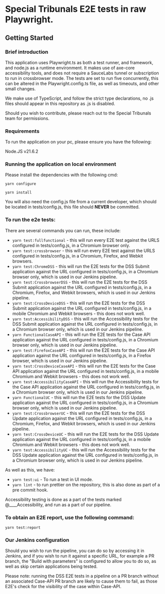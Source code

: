 # Special Tribunals E2E tests in raw Playwright.

## Getting Started

### Brief introduction

This application uses Playwright.ts as both a test runner, and framework, and node.js as a runtime environment. It makes use of axe-core accessibility tools, and does not require a SauceLabs tunnel or subscription to run in crossbrowser mode. The tests are set to run five concurrently, this can be altered in the Playwright.config.ts file, as well as timeouts, and other small changes.

We make use of TypeScript, and follow the strict type declarations, no .js files should appear in this repository as .js is disabled.

Should you wish to contribute, please reach out to the Special Tribunals team for permissions.

### Requirements

To run the application on your pc, please ensure you have the following:

Node.JS v21.6.2

### Running the application on local environment

Please install the dependencies with the following cmd:

`yarn configure`

`yarn install`

You will also need the config.js file from a current developer, which should be located in tests/config.js, this file should **NEVER** be committed.

### To run the e2e tests:

There are several commands you can run, these include:

- `yarn test:fullfunctional` - this will run every E2E test against the URLS configured in tests/config.js, in a Chromium browser only.
- `yarn test:crossbrowser` - this will run every E2E test against the URLS configured in tests/config.js, in a Chromium, Firefox, and Webkit browsers.
- `yarn test:ChromeDSS` - this will run the E2E tests for the DSS Submit application against the URL configured in tests/config.js, in a Chromium browser only, which is used in our Jenkins pipeline.
- `yarn test:CrossbrowserDSS` - this will run the E2E tests for the DSS Submit application against the URL configured in tests/config.js, in a Chromium, Firefox, and Webkit browsers, which is used in our Jenkins pipeline.
- `yarn test:CrossDeviceDSS` - this will run the E2E tests for the DSS Submit application against the URL configured in tests/config.js, in a mobile Chromium and Webkit browsers - this does not work well.
- `yarn test:AccessibilityDSS` - this will run the Accessibility tests for the DSS Submit application against the URL configured in tests/config.js, in a Chromium browser only, which is used in our Jenkins pipeline.
- `yarn FunctionalCaseAPI` - this will run the E2E tests for the Case API application against the URL configured in tests/config.js, in a Chromium browser only, which is used in our Jenkins pipeline.
- `yarn test:FirefoxCaseAPI` - this will run the E2E tests for the Case API application against the URL configured in tests/config.js, in a Firefox browser, which is used in our Jenkins pipeline.
- `yarn test:CrossDeviceCaseAPI` - this will run the E2E tests for the Case API application against the URL configured in tests/config.js, in a mobile Chromium and Webkit browsers - this does not work well.
- `yarn test:AccessibilityCaseAPI` - this will run the Accessibility tests for the Case API application against the URL configured in tests/config.js, in a Chromium browser only, which is used in our Jenkins pipeline.
- `yarn FunctionalUC` - this will run the E2E tests for the DSS Update application against the URL configured in tests/config.js, in a Chromium browser only, which is used in our Jenkins pipeline.
- `yarn test:CrossbrowserUC` - this will run the E2E tests for the DSS Update application against the URL configured in tests/config.js, in a Chromium, Firefox, and Webkit browsers, which is used in our Jenkins pipeline.
- `yarn test:CrossDeviceUC` - this will run the E2E tests for the DSS Update application against the URL configured in tests/config.js, in a mobile Chromium and Webkit browsers - this does not work well.
- `yarn test:AccessibilityUC` - this will run the Accessibility tests for the DSS Update application against the URL configured in tests/config.js, in a Chromium browser only, which is used in our Jenkins pipeline.

As well as this, we have:

- `yarn test:ui` - To run a test in UI mode.
- `yarn lint` - to run prettier on the repository, this is also done as part of a pre commit hook.

Accessibility testing is done as a part of the tests marked @\_\_\_\_Accessibility, and run as a part of our pipeline.

### To obtain an E2E report, use the following command:

`yarn test:report`

### Our Jenkins configuration

Should you wish to run the pipeline, you can do so by accessing it in Jenkins, and if you wish to run it against a specific URL, for example a PR branch, the "Build with parameters" is configured to allow you to do so, as well as skip certain applications being tested.

Please note: running the DSS E2E tests in a pipeline on a PR branch without an associated Case-API PR branch are likely to cause them to fail, as those E2E's check for the visibility of the case within Case-API.
